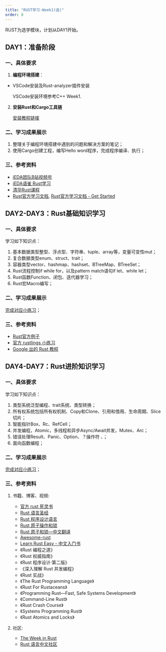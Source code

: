 ```yaml
---
title: "RUST学习-Week1(选)"
order: 8
---
```


RUST为选学模块，计划从DAY1开始。

## DAY1：准备阶段

### 一、具体要求

1. **编程环境搭建**： 
  - VSCode安装及Rust-analyzer插件安装 
    
    VSCode安装环境参考C++ Week1.

2. **安装Rust和Cargo工具链**
    
    [安装教程链接](https://www.rust-lang.org/tools/install)


### 二、学习成果展示

1. 整理关于编程环境搭建中遇到的问题和解决方案的笔记；
2. 使用Cargo创建工程，编写Hello word程序，完成程序编译、执行；


### 三、参考资料

- [iEDA团队B站视频号](https://space.bilibili.com/1189298533)
- [iEDA语雀 Rust学习](https://ieda.yuque.com/kzqyb5/lfqbw8)
- [清华Rust课程](https://lab.cs.tsinghua.edu.cn/rust/)
- [Rust官方学习文档](https://doc.rust-lang.org/book/), [Rust官方学习文档 - Get Started](https://www.rust-lang.org/learn/get-started)

## DAY2-DAY3：Rust基础知识学习

### 一、具体要求

学习如下知识点：

1. 基本数据类型整型、浮点型、字符串、tuple、array等，变量可变性mut；
2. 复合数据类型enum、struct、trait； 
3. 容器类型vector、hashmap、hashset、BTreeMap、BTreeSet； 
4. Rust流程控制if while for，以及pattern match语句if let、while let； 
5. Rust函数Function、闭包、迭代器学习； 
6. Rust宏Macro编写；


### 二、学习成果展示

[完成对应小练习](https://exercism.org/tracks/rust)；

### 三、参考资料
   - [Rust官方例子](https://rustwiki.org/zh-CN/rust-by-example/index.html)
   - [官方 rustlings 小练习](https://rustlings.cool/)
   - [Google 出的 Rust 教程](https://google.github.io/comprehensive-rust/welcome.html)

## DAY4-DAY7：Rust进阶知识学习

### 一、具体要求

学习如下知识点：

1. 类型系统泛型编程、trait系统、类型转换；
2. 所有权系统包括所有权机制、Copy和Clone、引用和借用、生命周期、Slice切片；
3. 智能指针Box、Rc、RefCell；
4. 并发编程，Atomic，多线程和异步Async/Await并发，Mutex、Arc；
5. 错误处理Result、Panic、Option、？操作符 、；
6. 面向函数编程；


### 二、学习成果展示

[完成对应小练习](https://exercism.org/tracks/rust)；

### 三、参考资料
1. 书籍、博客、视频:
   - [官方 rust 死灵书](https://doc.rust-lang.org/nomicon/intro.html)
   - [Rust 语言圣经](https://course.rs/basic/intro.html)
   - [Rust 程序设计语言](https://kaisery.github.io/trpl-zh-cn/title-page.html)
   - [Rust 原子操作和锁](https://marabos.nl/atomics/)
   - [Rust 原子和锁—中文翻译](https://atomics.rs/about-book.html)
   - [Awesome-rust](https://github.com/rust-unofficial/awesome-rust)
   - [Learn Rust Easy - 中文入门书](https://rustycab.github.io/LearnRustEasy/)
   - 《Rust 编程之道》
   - 《Rust 权威指南》
   - 《Rust 程序设计·第二版》
   - 《深入理解 Rust 并发编程》
   - 《Rust 实战》
   - 《The Rust Programming Language》
   - 《Rust For Rustaceans》
   - 《Programming Rust—Fast, Safe Systems Development》
   - 《Command-Line Rust》
   - 《Rust Crash Course》
   - 《Systems Programming Rust》
   - 《Rust Atomics and Locks》

2. 社区:
   - [The Week in Rust](https://this-week-in-rust.org/)
   - [Rust 语言中文社区](https://rustcc.cn/)
